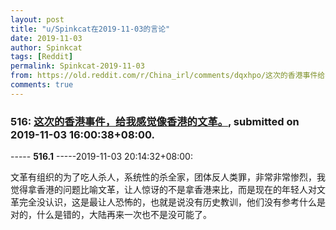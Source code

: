 ```yaml
---
layout: post
title: "u/Spinkcat在2019-11-03的言论"
date: 2019-11-03
author: Spinkcat
tags: [Reddit]
permalink: Spinkcat-2019-11-03
from: https://old.reddit.com/r/China_irl/comments/dqxhpo/这次的香港事件给我感觉像香港的文革/
comments: true
---
```


### 516: [这次的香港事件，给我感觉像香港的文革。](https://old.reddit.com/r/China_irl/comments/dqxhpo/这次的香港事件给我感觉像香港的文革/), submitted on 2019-11-03 16:00:38+08:00.

----- __516.1__ -----2019-11-03 20:14:32+08:00:

文革有组织的为了吃人杀人，系统性的杀全家，团体反人类罪，非常非常惨烈，我觉得拿香港的问题比喻文革，让人惊讶的不是拿香港来比，而是现在的年轻人对文革完全没认识，这是最让人恐怖的，也就是说没有历史教训，他们没有参考什么是对的，什么是错的，大陆再来一次也不是没可能了。

